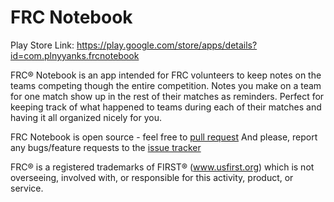 FRC Notebook
============

Play Store Link: https://play.google.com/store/apps/details?id=com.plnyyanks.frcnotebook

FRC® Notebook is an app intended for FRC volunteers to keep notes on the teams competing though the entire competition. Notes you make on a team for one match show up in the rest of their matches as reminders. Perfect for keeping track of what happened to teams during each of their matches and having it all organized nicely for you.

FRC Notebook is open source - feel free to [pull request](https://github.com/plnyyanks/frc-notebook)
And please, report any bugs/feature requests to the [issue tracker](https://github.com/plnyyanks/frc-notebook/issues)

FRC® is a registered trademarks of FIRST® (www.usfirst.org) which is not overseeing, involved with, or 
responsible for this activity, product, or service.

